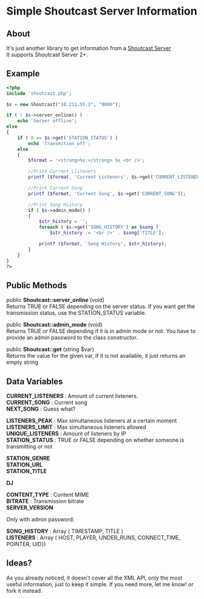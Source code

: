# Simple Shoutcast Server Information
About
-----
It's just another library to get information from a [Shoutcast Server](https://www.shoutcast.com/)  
It supports Shoutcast Server 2+.

Example
-----
```php
<?php
include 'shoutcast.php';

$s = new Shoutcast("10.211.55.3", "8000");

if ( ! $s->server_online() )
    echo 'Server offline';
else
{
    if ( 0 == $s->get('STATION_STATUS') )
        echo 'Transmition off';
    else
    {
        $format = '<strong>%s:</strong> %s <br />';

        //Print Current Listeners
        printf ($format, 'Current Listeners', $s->get('CURRENT_LISTENERS'));

        //Print Current Song
        printf ($format, 'Current Song', $s->get('CURRENT_SONG'));

        //Print Song History
        if ( $s->admin_mode() )
        {
            $str_history = '';
            foreach ( $s->get('SONG_HISTORY') as $song )
                $str_history .= '<br />' . $song['TITLE'];

            printf ($format, 'Song History', $str_history);
        }
    }
}
?>
```


Public Methods
-----
public **Shoutcast::server_online** (void)  
Returns TRUE or FALSE depending on the server status.
If you want get the transmission status, use the STATION_STATUS variable.  

public **Shoutcast::admin_mode** (void)  
Returns TRUE or FALSE depending if it is in admin mode or not. You have to provide an admin password to the class constructor.  

public **Shoutcast::get** (string $var)  
Returns the value for the given var, if it is not available, it just returns an empty string  


Data Variables
------------------------------------
**CURRENT_LISTENERS** : Amount of current listeners.  
**CURRENT_SONG** : Current song  
**NEXT_SONG** : Guess what?  

**LISTENERS_PEAK** : Max simultaneous listeners at a certain moment  
**LISTENERS_LIMIT** : Max simultaneous listeners allowed  
**UNIQUE_LISTENERS** :  Amount of listeners by IP  
**STATION_STATUS** : TRUE or FALSE depending on whether someone is transmitting or not  

**STATION_GENRE**  
**STATION_URL**  
**STATION_TITLE**  

**DJ**  

**CONTENT_TYPE** : Content MIME  
**BITRATE** : Transmission bitrate  
**SERVER_VERSION**  

Only with admin password:  

**SONG_HISTORY** : Array ( TIMESTAMP, TITLE )  
**LISTENERS** : Array ( HOST, PLAYER, UNDER_RUNS, CONNECT_TIME, POINTER, UID})  

Ideas?
------------------------------------
As you already noticed, it doesn't cover all the XML API, only the most useful information, just to keep it simple.
If you need more, let me know! or fork it instead.

